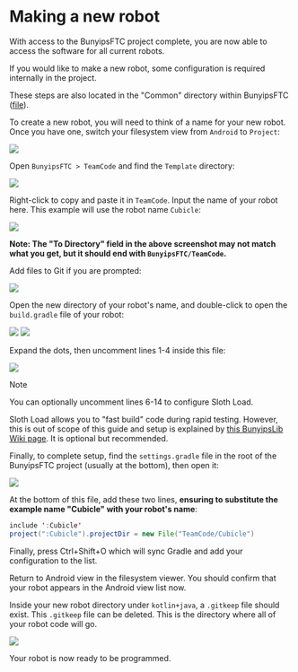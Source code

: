 # Making a new robot

With access to the BunyipsFTC project complete, you are now able to access the software for all current robots.

If you would like to make a new robot, some configuration is required internally in the project.

These steps are also located in the "Common" directory within BunyipsFTC ([file](https://github.com/Murray-Bridge-Bunyips/BunyipsFTC/blob/63c052b95a4ebb2d6af2bf7e1e4e0ff03da7484e/TeamCode/Common/src/main/java/org/firstinspires/ftc/teamcode/common/README.md#making-a-new-robot)).

To create a new robot, you will need to think of a name for your new robot. Once you have one, switch
your filesystem view from `Android` to `Project`:

![](./project.png)

Open `BunyipsFTC > TeamCode` and find the `Template` directory:

![](./template.png)

Right-click to copy and paste it in `TeamCode`. Input the name of your robot here. This example will use the robot name `Cubicle`:

![](./cubicle.png)

__Note: The "To Directory" field in the above screenshot may not match what you get, but it should end with `BunyipsFTC/TeamCode`.__

Add files to Git if you are prompted:

![](./git.png)

Open the new directory of your robot's name, and double-click to open the `build.gradle` file of your robot:

![](./buildgradle.png)
![](./commented.png)

Expand the dots, then uncomment lines 1-4 inside this file:

![](./uncommented.png)

> [!NOTE]
> You can optionally uncomment lines 6-14 to configure Sloth Load.
>
> Sloth Load allows you to "fast build" code during rapid testing. However, this is out of scope of this guide and setup is explained by [this BunyipsLib Wiki page](https://github.com/Murray-Bridge-Bunyips/BunyipsLib/wiki/Installation#using-sloth-load-fast-sdk-deployment). It is optional but recommended.

Finally, to complete setup, find the `settings.gradle` file in the root of the BunyipsFTC project (usually at the bottom), then open it:

![](./settings.png)

At the bottom of this file, add these two lines, **ensuring to substitute the example name "Cubicle" with your robot's name**:

```java
include ':Cubicle'
project(":Cubicle").projectDir = new File("TeamCode/Cubicle")
```

Finally, press Ctrl+Shift+O which will sync Gradle and add your configuration to the list.

Return to Android view in the filesystem viewer. You should confirm that your robot appears in the Android view list now.

Inside your new robot directory under `kotlin+java`, a `.gitkeep` file should exist. This `.gitkeep` file can be deleted. This is the directory where all of your robot code will go.

![](./gitkeep.png)

Your robot is now ready to be programmed.